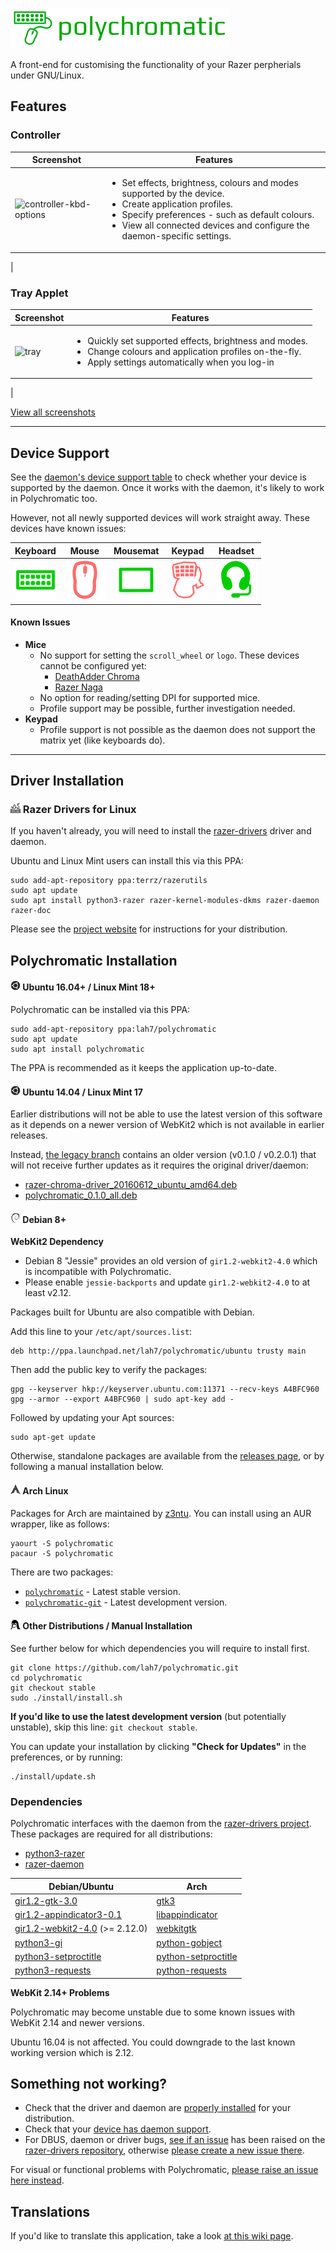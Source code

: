 ![Polychromatic](.readme/logo.png)

A front-end for customising the functionality of your Razer perpherials under GNU/Linux.

## Features

### Controller
| Screenshot | Features |
| ---------- | -------- |
| ![controller-kbd-options](https://cloud.githubusercontent.com/assets/13032135/20988307/1d61f118-bcc8-11e6-8455-66473f62ab25.png) | <ul><li>Set effects, brightness, colours and modes supported by the device.</li><li>Create application profiles.</li><li>Specify preferences - such as default colours.</li><li>View all connected devices and configure the daemon-specific settings.</li></ul>
|

### Tray Applet
| Screenshot | Features |
| ---------- | -------- |
| ![tray](https://cloud.githubusercontent.com/assets/13032135/20988404/85d08462-bcc8-11e6-8e9c-be3eaf976df1.jpg) | <ul><li>Quickly set supported effects, brightness and modes.</li><li>Change colours and application profiles on-the-fly.</li><li>Apply settings automatically when you log-in</li></ul>
|

[View all screenshots](.readme/Screenshots.md)

------------

## Device Support

See the [daemon's device support table](https://github.com/terrycain/razer-drivers#device-support) to check whether your device is supported by the daemon. Once it works with the daemon, it's likely to work in Polychromatic too.

However, not all newly supported devices will work straight away. These devices have known issues:

| Keyboard | Mouse | Mousemat | Keypad | Headset |
|   :---:  | :---: |   :---:  | :---:  | :---:   |
| ![Keyboard](.readme/status/keyboard-ok.png) | ![Mouse](.readme/status/mouse-warn.png) | ![Mousemat](.readme/status/mousemat-ok.png) | ![Keypad](.readme/status/keypad-warn.png) | ![Headset](.readme/status/headset-ok.png)

#### Known Issues
* **Mice**
  * No support for setting the `scroll_wheel` or `logo`. These devices cannot be configured yet:
    * [DeathAdder Chroma](https://github.com/lah7/polychromatic/issues/41)
    * [Razer Naga](https://github.com/terrycain/razer-drivers/issues/106)
  * No option for reading/setting DPI for supported mice.
  * Profile support may be possible, further investigation needed.
* **Keypad**
  * Profile support is not possible as the daemon does not support the matrix yet (like keyboards do).


-------------

## Driver Installation

### ![Chroma Drivers](.readme/chroma-drivers.png) Razer Drivers for Linux
If you haven't already, you will need to install the [razer-drivers](http://terrycain.github.io/razer-drivers/) driver and daemon.

Ubuntu and Linux Mint users can install this via this PPA:

    sudo add-apt-repository ppa:terrz/razerutils
    sudo apt update
    sudo apt install python3-razer razer-kernel-modules-dkms razer-daemon razer-doc

Please see the [project website](http://terrycain.github.io/razer-drivers/#download) for instructions for your distribution.


## Polychromatic Installation

#### ![Ubuntu](.readme/ubuntu.png) Ubuntu 16.04+ / Linux Mint 18+

Polychromatic can be installed via this PPA:

    sudo add-apt-repository ppa:lah7/polychromatic
    sudo apt update
    sudo apt install polychromatic

The PPA is recommended as it keeps the application up-to-date.


#### ![Ubuntu](.readme/ubuntu.png) Ubuntu 14.04 / Linux Mint 17

Earlier distributions will not be able to use the latest version of this software as it
depends on a newer version of WebKit2 which is not available in earlier releases.

Instead, [the legacy branch](https://github.com/lah7/polychromatic/tree/legacy) contains
an older version (v0.1.0 / v0.2.0.1) that will not receive further updates as it requires
the original driver/daemon:

* [razer-chroma-driver_20160612_ubuntu_amd64.deb](https://github.com/lah7/polychromatic/releases/download/v0.2.0/razer-chroma-driver_20160612_ubuntu_amd64.deb)
* [polychromatic_0.1.0_all.deb](https://github.com/lah7/polychromatic/releases/download/v0.2.0/polychromatic_0.1.0_all.deb)


#### ![Debian](.readme/debian.png) Debian 8+

**WebKit2 Dependency**

 * Debian 8 "Jessie" provides an old version of `gir1.2-webkit2-4.0` which is incompatible with Polychromatic.
 * Please enable `jessie-backports` and update `gir1.2-webkit2-4.0` to at least v2.12.

Packages built for Ubuntu are also compatible with Debian.

Add this line to your `/etc/apt/sources.list`:

    deb http://ppa.launchpad.net/lah7/polychromatic/ubuntu trusty main

Then add the public key to verify the packages:

    gpg --keyserver hkp://keyserver.ubuntu.com:11371 --recv-keys A4BFC960
    gpg --armor --export A4BFC960 | sudo apt-key add -

Followed by updating your Apt sources:

    sudo apt-get update

Otherwise, standalone packages are available from the [releases page](https://github.com/lah7/polychromatic/releases/latest/), or
by following a manual installation below.


#### ![Arch](.readme/arch.png) Arch Linux

Packages for Arch are maintained by [z3ntu](https://github.com/z3ntu). You can install using an AUR wrapper, like as follows:

    yaourt -S polychromatic
    pacaur -S polychromatic

There are two packages:

* [`polychromatic`](https://aur.archlinux.org/packages/polychromatic/) - Latest stable version.
* [`polychromatic-git`](https://aur.archlinux.org/packages/polychromatic-git/) - Latest development version.


#### ![Other Distributions](.readme/linux.png) Other Distributions / Manual Installation

See further below for which dependencies you will require to install first.

    git clone https://github.com/lah7/polychromatic.git
    cd polychromatic
    git checkout stable
    sudo ./install/install.sh

**If you'd like to use the latest development version** (but potentially unstable), skip this line: `git checkout stable`.

You can update your installation by clicking **"Check for Updates"** in the preferences, or by running:

    ./install/update.sh


### Dependencies

Polychromatic interfaces with the daemon from the [razer-drivers project](https://terrycain.github.io). These packages are required for all distributions:

* [python3-razer](https://github.com/terrycain/razer-drivers)
* [razer-daemon](https://github.com/terrycain/razer-drivers)


| Debian/Ubuntu | Arch |
| ------------- | ---- |
| [gir1.2-gtk-3.0](https://packages.debian.org/sid/gir1.2-gtk-3.0) | [gtk3](https://www.archlinux.org/packages/extra/x86_64/gtk3/)
| [gir1.2-appindicator3-0.1](https://packages.debian.org/sid/gir1.2-appindicator3-0.1) | [libappindicator](https://aur.archlinux.org/pkgbase/libappindicator/?comments=all)
| [gir1.2-webkit2-4.0](https://packages.debian.org/sid/gir1.2-webkit2-4.0) (>= 2.12.0) | [webkitgtk](https://www.archlinux.org/packages/extra/x86_64/webkitgtk/) |
| [python3-gi](https://packages.debian.org/sid/python3-gi) | [python-gobject](https://www.archlinux.org/packages/extra/x86_64/python-gobject/) |
| [python3-setproctitle](https://packages.debian.org/sid/python3-setproctitle) | [python-setproctitle](https://www.archlinux.org/packages/community/x86_64/python-setproctitle/) |
| [python3-requests](https://packages.debian.org/sid/python3-requests) | [python-requests](https://www.archlinux.org/packages/extra/any/python-requests/) |


**WebKit 2.14+ Problems**

Polychromatic may become unstable due to some known issues with WebKit 2.14 and newer versions.

Ubuntu 16.04 is not affected. You could downgrade to the last known working version which is 2.12.


## Something not working?

* Check that the driver and daemon are [properly installed](https://github.com/terrycain/razer-drivers#installation) for your distribution.
* Check that your [device has daemon support](https://github.com/terrycain/razer-drivers#device-support).
* For DBUS, daemon or driver bugs, [see if an issue](https://github.com/terrycain/razer-drivers/issues) has been raised on the [razer-drivers repository](https://github.com/terrycain/razer-drivers), otherwise [please create a new issue there](https://github.com/terrycain/razer-drivers/issues/new).

For visual or functional problems with Polychromatic, [please raise an issue here instead](https://github.com/lah7/polychromatic/issues/new).


## Translations

If you'd like to translate this application, take a look
[at this wiki page](https://github.com/lah7/polychromatic/wiki/How-to-translate-the-application).

